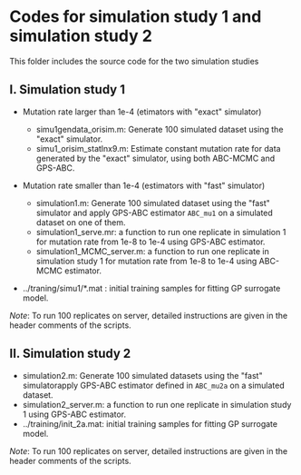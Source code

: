 # Codes for simulation study 1 and simulation study 2
This folder includes the source code for the two simulation studies

## I. Simulation study 1
* Mutation rate larger than 1e-4 (etimators with "exact" simulator)
    * simu1gendata_orisim.m: Generate 100 simulated dataset using the "exact" simulator.
    * simu1_orisim_statlnx9.m: Estimate constant mutation rate for data generated by the "exact" simulator, using both ABC-MCMC and GPS-ABC.
* Mutation rate smaller than 1e-4 (estimators with "fast" simulator)
    * simulation1.m: Generate 100 simulated dataset using the "fast" simulator and apply GPS-ABC estimator `ABC_mu1` on a simulated dataset on one of them.
    * simulation1_serve.mr: a function to run one replicate in simulation 1 for mutation rate from 1e-8 to 1e-4 using GPS-ABC estimator.
    * simulation1_MCMC_server.m: a function to run one replicate in simulation study 1 for mutation rate from 1e-8 to 1e-4 using ABC-MCMC estimator.
   
* ../traning/simu1/*.mat : initial training samples for fitting GP surrogate model.

*Note*: To run 100 replicates on server, detailed instructions are given in the header comments of the scripts.

## II. Simulation study 2
* simulation2.m: Generate 100 simulated datasets using the "fast" simulatorapply GPS-ABC estimator defined in `ABC_mu2a` on a simulated dataset.
* simulation2_server.m: a function to run one replicate in simulation study 1 using GPS-ABC estimator.
* ../training/init_2a.mat: initial training samples for fitting GP surrogate model.

*Note*: To run 100 replicates on server, detailed instructions are given in the header comments of the scripts.
